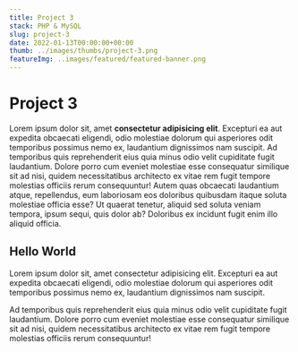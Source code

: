 ```yaml
---
title: Project 3
stack: PHP & MySQL
slug: project-3
date: 2022-01-13T00:00:00+00:00
thumb: ../images/thumbs/project-3.png
featureImg: ..images/featured/featured-banner.png
---
```


# Project 3

Lorem ipsum dolor sit, amet **consectetur adipisicing elit**. Excepturi ea aut expedita obcaecati eligendi, odio molestiae dolorum qui asperiores odit temporibus possimus nemo ex, laudantium dignissimos nam suscipit. Ad temporibus quis reprehenderit eius quia minus odio velit cupiditate fugit laudantium. Dolore porro cum eveniet molestiae esse consequatur similique sit ad nisi, quidem necessitatibus architecto ex vitae rem fugit tempore molestias officiis rerum consequuntur! Autem quas obcaecati laudantium atque, repellendus, eum laboriosam eos doloribus quibusdam itaque soluta molestiae officia esse? Ut quaerat tenetur, aliquid sed soluta veniam tempora, ipsum sequi, quis dolor ab? Doloribus ex incidunt fugit enim illo aliquid officia.

## Hello World

Lorem ipsum dolor sit, amet consectetur adipisicing elit. Excepturi ea aut expedita obcaecati eligendi, odio molestiae dolorum qui asperiores odit temporibus possimus nemo ex, laudantium dignissimos nam suscipit.

Ad temporibus quis reprehenderit eius quia minus odio velit cupiditate fugit laudantium. Dolore porro cum eveniet molestiae esse consequatur similique sit ad nisi, quidem necessitatibus architecto ex vitae rem fugit tempore molestias officiis rerum consequuntur!
